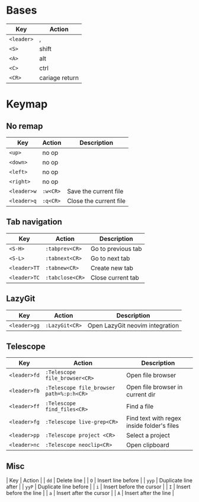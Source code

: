 # Bases

| Key | Action |
|--|--|
| `<leader>` | , |
| `<S>` | shift |
| `<A>` | alt |
| `<C>` | ctrl |
| `<CR>` | cariage return |

# Keymap
## No remap
| Key | Action | Description |
|--|--|--|
| `<up>` | no op ||
| `<down>` | no op ||
| `<left>` | no op ||
| `<right>` | no op ||
| `<leader>w` | `:w<CR>` | Save the current file |
| `<leader>q` | `:q<CR>` | Close the current file |

## Tab navigation
| Key | Action | Description |
|--|--|--|
| `<S-H>` | `:tabprev<CR>` | Go to previous tab |
| `<S-L>` | `:tabnext<CR>` | Go to next tab |
| `<leader>TT` | `:tabnew<CR>` | Create new tab |
| `<leader>TC` | `:tabclose<CR>` | Close current tab |

## LazyGit
| Key | Action | Description |
|--|--|--|
| `<leader>gg` | `:LazyGit<CR>` | Open LazyGit neovim integration |

## Telescope
| Key | Action | Description |
|--|--|--|
| `<leader>fd` | `:Telescope file_browser<CR>` | Open file browser |
| `<leader>fb` | `:Telescope file_browser path=%:p:h<CR>` | Open file browser in current dir |
| `<leader>ff` | `:Telescope find_files<CR>` | Find a file |
| `<leader>fg` | `:Telescope live-grep<CR>` | Find text with regex inside folder's files |
| `<leader>pp` | `:Telescope project <CR>` | Select a project |
| `<leader>nc` | `:Telescope neoclip<CR>` | Open clipboard |

## Misc
| Key | Action |
| `dd` | Delete line |
| `O` | Insert line before |
| `yyp` | Duplicate line after |
| `yyP` | Duplicate line before |
| `i` | Insert before the cursor |
| `I` | Insert before the line |
| `a` | Insert after the cursor |
| `A` | Insert after the line |

